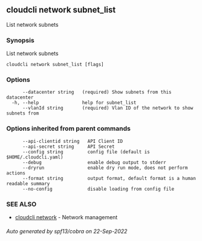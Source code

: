 ## cloudcli network subnet_list

List network subnets

### Synopsis

List network subnets

```
cloudcli network subnet_list [flags]
```

### Options

```
      --datacenter string   (required) Show subnets from this datacenter
  -h, --help                help for subnet_list
      --vlanId string       (required) Vlan ID of the network to show subnets from
```

### Options inherited from parent commands

```
      --api-clientid string   API Client ID
      --api-secret string     API Secret
      --config string         config file (default is $HOME/.cloudcli.yaml)
      --debug                 enable debug output to stderr
      --dryrun                enable dry run mode, does not perform actions
      --format string         output format, default format is a human readable summary
      --no-config             disable loading from config file
```

### SEE ALSO

* [cloudcli network](cloudcli_network.md)	 - Network management

###### Auto generated by spf13/cobra on 22-Sep-2022
